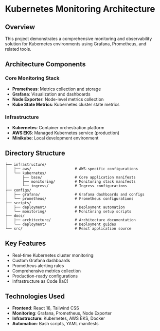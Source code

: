 # Kubernetes Monitoring Architecture

## Overview
This project demonstrates a comprehensive monitoring and observability solution for Kubernetes environments using Grafana, Prometheus, and related tools.

## Architecture Components

### Core Monitoring Stack
- **Prometheus**: Metrics collection and storage
- **Grafana**: Visualization and dashboards
- **Node Exporter**: Node-level metrics collection
- **Kube State Metrics**: Kubernetes cluster state metrics

### Infrastructure
- **Kubernetes**: Container orchestration platform
- **AWS EKS**: Managed Kubernetes service (production)
- **Minikube**: Local development environment

## Directory Structure

```
├── infrastructure/
│   ├── aws/                    # AWS-specific configurations
│   └── kubernetes/
│       ├── base/               # Core application manifests
│       ├── monitoring/         # Monitoring stack manifests
│       └── ingress/            # Ingress configurations
├── configs/
│   ├── grafana/                # Grafana dashboards and configs
│   └── prometheus/             # Prometheus configurations
├── scripts/
│   ├── deployment/             # Deployment automation
│   └── monitoring/             # Monitoring setup scripts
├── docs/
│   ├── architecture/           # Architecture documentation
│   └── deployment/             # Deployment guides
└── src/                        # React application source
```

## Key Features
- Real-time Kubernetes cluster monitoring
- Custom Grafana dashboards
- Prometheus alerting rules
- Comprehensive metrics collection
- Production-ready configurations
- Infrastructure as Code (IaC)

## Technologies Used
- **Frontend**: React 18, Tailwind CSS
- **Monitoring**: Grafana, Prometheus, Node Exporter
- **Infrastructure**: Kubernetes, AWS EKS, Docker
- **Automation**: Bash scripts, YAML manifests
